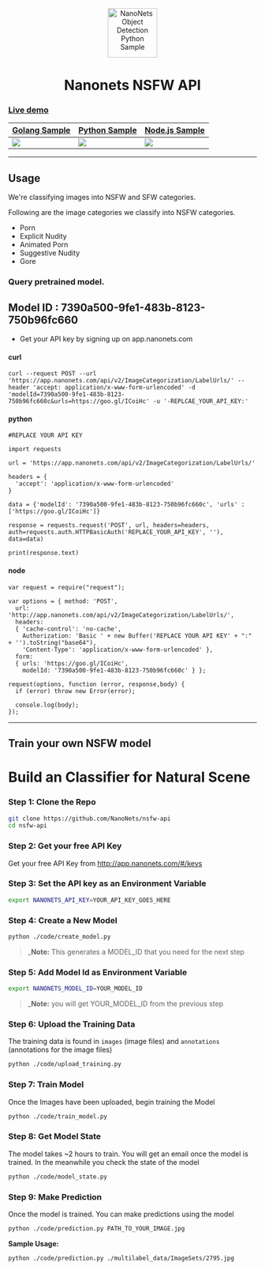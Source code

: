 <div align="center">
  <a href="https://nanonets.com/objectdetection/">
    <img src="https://nanonets.com/logo.png" alt="NanoNets Object Detection Python Sample" width="100"/>
    </a>
</div>

<h1 align="center">Nanonets NSFW API</h1>

<a href="https://nanonets.com/content-moderation-api/"> <h3>Live demo</h3> </a>

| [Golang Sample](https://repl.it/@RushabhNagda/go-example-url) | [Python Sample](https://repl.it/@RushabhNagda/go-example-url)| [Node.js Sample](https://repl.it/@RushabhNagda/go-example-url) |
| -------------------------- |--------------------------|--------------------------|
| [![](https://www.hugopicado.com/assets/golang.png)](https://github.com/NanoNets/object-detection-sample-golang) | [![](http://kata.coderdojo.com/images/thumb/e/ea/Python_logo.png/100px-Python_logo.png)](https://github.com/NanoNets/object-detection-sample-python) | [![](https://s3.amazonaws.com/openshift-hub/production/quickstarts/243/nodejs_custom.png?1456926624)](https://github.com/NanoNets/object-detection-sample-nodejs) |

** **

## Usage



We're classifying images into NSFW and SFW categories.

Following are the image categories we classify into NSFW categories.
* Porn
* Explicit Nudity
* Animated Porn
* Suggestive Nudity
* Gore

### Query pretrained model.

## Model ID : 7390a500-9fe1-483b-8123-750b96fc660

* Get your API key by signing up on app.nanonets.com

#### curl

```
curl --request POST --url 'https://app.nanonets.com/api/v2/ImageCategorization/LabelUrls/' --header 'accept: application/x-www-form-urlencoded' -d 'modelId=7390a500-9fe1-483b-8123-750b96fc660c&urls=https://goo.gl/ICoiHc' -u '-REPLCAE_YOUR_API_KEY:'
```

#### python

```
#REPLACE YOUR API KEY
 
import requests
 
url = 'https://app.nanonets.com/api/v2/ImageCategorization/LabelUrls/'
 
headers = {
  'accept': 'application/x-www-form-urlencoded'
}
 
data = {'modelId': '7390a500-9fe1-483b-8123-750b96fc660c', 'urls' : ['https://goo.gl/ICoiHc']}
 
response = requests.request('POST', url, headers=headers, auth=requests.auth.HTTPBasicAuth('REPLACE_YOUR_API_KEY', ''), data=data)
 
print(response.text)

```

#### node

```
var request = require("request");
  
var options = { method: 'POST',
  url: 'http://app.nanonets.com/api/v2/ImageCategorization/LabelUrls/',
  headers:
  { 'cache-control': 'no-cache',
    Authorization: 'Basic ' + new Buffer('REPLACE YOUR API KEY' + ":" + '').toString("base64"),
    'Content-Type': 'application/x-www-form-urlencoded' },
  form:
  { urls: 'https://goo.gl/ICoiHc',
    modelId: '7390a500-9fe1-483b-8123-750b96fc660c' } };

request(options, function (error, response,body) {
  if (error) throw new Error(error);

  console.log(body);
});
```
** **

## Train your own NSFW model


# Build an Classifier for Natural Scene
 
### Step 1: Clone the Repo
```bash
git clone https://github.com/NanoNets/nsfw-api
cd nsfw-api
```

### Step 2: Get your free API Key
Get your free API Key from http://app.nanonets.com/#/keys

### Step 3: Set the API key as an Environment Variable
```bash
export NANONETS_API_KEY=YOUR_API_KEY_GOES_HERE
```

### Step 4: Create a New Model
```bash
python ./code/create_model.py
```
 >_**Note:** This generates a MODEL_ID that you need for the next step

### Step 5: Add Model Id as Environment Variable
```bash
export NANONETS_MODEL_ID=YOUR_MODEL_ID
```
 >_**Note:** you will get YOUR_MODEL_ID from the previous step

### Step 6: Upload the Training Data
The training data is found in ```images``` (image files) and ```annotations``` (annotations for the image files)
```bash
python ./code/upload_training.py
```

### Step 7: Train Model
Once the Images have been uploaded, begin training the Model
```bash
python ./code/train_model.py
```

### Step 8: Get Model State
The model takes ~2 hours to train. You will get an email once the model is trained. In the meanwhile you check the state of the model
```bash
python ./code/model_state.py
```

### Step 9: Make Prediction
Once the model is trained. You can make predictions using the model
```bash
python ./code/prediction.py PATH_TO_YOUR_IMAGE.jpg
```

**Sample Usage:**
```bash
python ./code/prediction.py ./multilabel_data/ImageSets/2795.jpg
```



